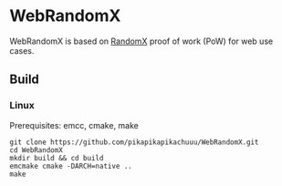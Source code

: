 # WebRandomX

WebRandomX is based on [RandomX](https://github.com/tevador/RandomX) proof of work (PoW) for web use cases.

## Build

### Linux
Prerequisites: emcc, cmake, make
```
git clone https://github.com/pikapikapikachuuu/WebRandomX.git
cd WebRandomX
mkdir build && cd build
emcmake cmake -DARCH=native ..
make
```

